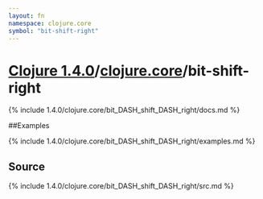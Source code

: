 ```yaml
---
layout: fn
namespace: clojure.core
symbol: "bit-shift-right"
---
```


# [Clojure 1.4.0](../../)/[clojure.core](../)/bit-shift-right

{% include 1.4.0/clojure.core/bit_DASH_shift_DASH_right/docs.md %}

##Examples

{% include 1.4.0/clojure.core/bit_DASH_shift_DASH_right/examples.md %}
## Source
{% include 1.4.0/clojure.core/bit_DASH_shift_DASH_right/src.md %}

